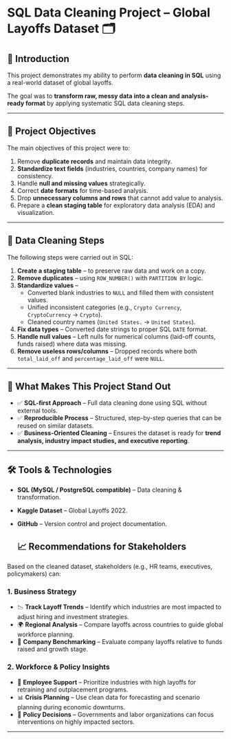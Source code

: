 # SQL Data Cleaning Project – Global Layoffs Dataset 🗂️

## 👋 Introduction
This project demonstrates my ability to perform **data cleaning in SQL** using a real-world dataset of global layoffs.  

The goal was to **transform raw, messy data into a clean and analysis-ready format** by applying systematic SQL data cleaning steps.

---

## 🎯 Project Objectives
The main objectives of this project were to:
1. Remove **duplicate records** and maintain data integrity.  
2. **Standardize text fields** (industries, countries, company names) for consistency.  
3. Handle **null and missing values** strategically.  
4. Correct **date formats** for time-based analysis.  
5. Drop **unnecessary columns and rows** that cannot add value to analysis.  
6. Prepare a **clean staging table** for exploratory data analysis (EDA) and visualization.  

---

## 📌 Data Cleaning Steps
The following steps were carried out in SQL:

1. **Create a staging table** – to preserve raw data and work on a copy.  
2. **Remove duplicates** – using `ROW_NUMBER()` with `PARTITION BY` logic.  
3. **Standardize values** – 
   - Converted blank industries to `NULL` and filled them with consistent values.  
   - Unified inconsistent categories (e.g., `Crypto Currency`, `CryptoCurrency` → `Crypto`).  
   - Cleaned country names (`United States.` → `United States`).  
4. **Fix data types** – Converted date strings to proper SQL `DATE` format.  
5. **Handle null values** – Left nulls for numerical columns (laid-off counts, funds raised) where data was missing.  
6. **Remove useless rows/columns** – Dropped records where both `total_laid_off` and `percentage_laid_off` were `NULL`.  

---

## 🚀 What Makes This Project Stand Out
- ✅ **SQL-first Approach** – Full data cleaning done using SQL without external tools.  
- ✅ **Reproducible Process** – Structured, step-by-step queries that can be reused on similar datasets.  
- ✅ **Business-Oriented Cleaning** – Ensures the dataset is ready for **trend analysis, industry impact studies, and executive reporting**.  

---

## 🛠️ Tools & Technologies
- **SQL (MySQL / PostgreSQL compatible)** – Data cleaning & transformation.  
- **Kaggle Dataset** – Global Layoffs 2022.  
- **GitHub** – Version control and project documentation.

  ## 📈 Recommendations for Stakeholders
Based on the cleaned dataset, stakeholders (e.g., HR teams, executives, policymakers) can:  

### 1. Business Strategy
- 📉 **Track Layoff Trends** – Identify which industries are most impacted to adjust hiring and investment strategies.  
- 🌍 **Regional Analysis** – Compare layoffs across countries to guide global workforce planning.  
- 🏢 **Company Benchmarking** – Evaluate company layoffs relative to funds raised and growth stage.  

### 2. Workforce & Policy Insights
- 👥 **Employee Support** – Prioritize industries with high layoffs for retraining and outplacement programs.  
- 📊 **Crisis Planning** – Use clean data for forecasting and scenario planning during economic downturns.  
- 🧭 **Policy Decisions** – Governments and labor organizations can focus interventions on highly impacted sectors.  


---
